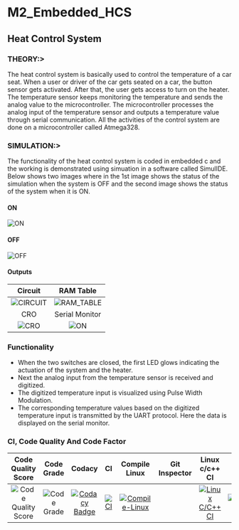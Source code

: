 # M2_Embedded_HCS
## Heat Control System

### THEORY:>

The heat control system is basically used to control the temperature of a car seat. When a user or driver of the car gets seated on a car, the button sensor gets activated.
After that, the user gets access to turn on the heater. The temperature sensor keeps monitoring the temperature and sends the analog value to the microcontroller.
The microcontroller processes the analog input of the temperature sensor and outputs a temperature value through serial communication.
All the activities of the control system are done on a microcontroller called Atmega328.

### SIMULATION:>

The functionality of the heat control system is coded in embedded c and the working is demonstrated using simuation in a software called SimulIDE.
Below shows two images where in the 1st image shows the status of the simulation when the system is OFF and the second image shows the status of the system when it is ON. 

#### ON

![ON](https://github.com/hemanthasapu/embedded_systems_project_256889/blob/main/simulation/Simulation.gif)

#### OFF

![OFF](https://github.com/hemanthasapu/embedded_systems_project_256889/blob/main/simulation/Simulation_OFF.PNG)

#### Outputs

|Circuit|RAM Table|
|:--:|:--:|
|![CIRCUIT](https://github.com/hemanthasapu/embedded_systems_project_256889/blob/main/simulation/Circuit.gif)|![RAM_TABLE](https://github.com/hemanthasapu/embedded_systems_project_256889/blob/main/simulation/RAM_table.gif)|
|CRO|Serial Monitor|
|![CRO](https://github.com/hemanthasapu/embedded_systems_project_256889/blob/main/simulation/Oscilloscope.gif)|![ON](https://github.com/hemanthasapu/embedded_systems_project_256889/blob/main/simulation/Serial_Monitor.gif)|

### Functionality 

* When the two switches are closed, the first LED glows indicating the actuation of the system and the heater.
* Next the analog input from the temperature sensor is received and digitized.
* The digitized temperature input is visualized using Pulse Width Modulation.
* The corresponding temperature values based on the digitized temperature input is transmitted by the UART protocol. Here the data is displayed on the serial monitor.

### CI, Code Quality And Code Factor

|Code Quality Score|Code Grade|Codacy|CI|Compile Linux|Git Inspector|Linux c/c++ CI|Cpp Check|
|:--:|:--:|:--:|:--:|:--:|:--:|:--:|:--:|
|![Code Quality Score](https://api.codiga.io/project/30017/score/svg)|![Code Grade](https://api.codiga.io/project/30017/status/svg)|[![Codacy Badge](https://app.codacy.com/project/badge/Grade/62503ea0dee44bc3ab92614946c3cdb3)](https://www.codacy.com/gh/satyendra11111/M2_Embedded_Heat-Control-System/dashboard?utm_source=github.com&amp;utm_medium=referral&amp;utm_content=satyendra11111/M2_Embedded_Heat-Control-System&amp;utm_campaign=Badge_Grade)|[![CI](https://github.com/satyendra11111/M2_Embedded_Heat-Control-System/actions/workflows/main.yml/badge.svg)](https://github.com/satyendra11111/M2_Embedded_Heat-Control-System/actions/workflows/main.yml)|[![Compile-Linux](https://github.com/VatsalKr/M2_Embedded_Temperature_Controlled_Car_Seats/actions/workflows/compile.yml/badge.svg)](https://github.com/satyendra11111/M2_Embedded_Heat-Control-System/actions/workflows/compile.yml)||[![Linux C/C++ CI](/actions/workflows/Linux-c-cpp.yml/badge.svg)](https://github.com/satyendra11111/M2_Embedded_Heat-Control-System/actions/workflows/Linux-c-cpp.yml)|[![cppcheck](https://github.com/satyendra11111/M2_Embedded_Heat-Control-System/actions/workflows/CodeQuality.yml/badge.svg)](https://github.com/satyendra11111/M2_Embedded_Heat-Control-System/actions/workflows/CodeQuality.yml)|


